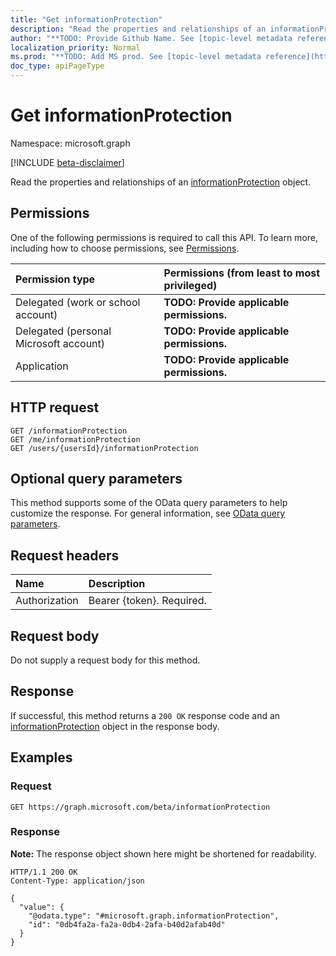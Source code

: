 ```yaml
---
title: "Get informationProtection"
description: "Read the properties and relationships of an informationProtection object."
author: "**TODO: Provide Github Name. See [topic-level metadata reference](https://msgo.azurewebsites.net/add/document/guidelines/metadata.html#topic-level-metadata)**"
localization_priority: Normal
ms.prod: "**TODO: Add MS prod. See [topic-level metadata reference](https://msgo.azurewebsites.net/add/document/guidelines/metadata.html#topic-level-metadata)**"
doc_type: apiPageType
---
```


# Get informationProtection
Namespace: microsoft.graph

[!INCLUDE [beta-disclaimer](../../includes/beta-disclaimer.md)]

Read the properties and relationships of an [informationProtection](../resources/informationprotection.md) object.

## Permissions
One of the following permissions is required to call this API. To learn more, including how to choose permissions, see [Permissions](/graph/permissions-reference).

|Permission type|Permissions (from least to most privileged)|
|:---|:---|
|Delegated (work or school account)|**TODO: Provide applicable permissions.**|
|Delegated (personal Microsoft account)|**TODO: Provide applicable permissions.**|
|Application|**TODO: Provide applicable permissions.**|

## HTTP request

<!-- {
  "blockType": "ignored"
}
-->
``` http
GET /informationProtection
GET /me/informationProtection
GET /users/{usersId}/informationProtection
```

## Optional query parameters
This method supports some of the OData query parameters to help customize the response. For general information, see [OData query parameters](/graph/query-parameters).

## Request headers
|Name|Description|
|:---|:---|
|Authorization|Bearer {token}. Required.|

## Request body
Do not supply a request body for this method.

## Response

If successful, this method returns a `200 OK` response code and an [informationProtection](../resources/informationprotection.md) object in the response body.

## Examples

### Request
<!-- {
  "blockType": "request",
  "name": "get_informationprotection"
}
-->
``` http
GET https://graph.microsoft.com/beta/informationProtection
```


### Response
**Note:** The response object shown here might be shortened for readability.
<!-- {
  "blockType": "response",
  "truncated": true,
  "@odata.type": "microsoft.graph.informationProtection"
}
-->
``` http
HTTP/1.1 200 OK
Content-Type: application/json

{
  "value": {
    "@odata.type": "#microsoft.graph.informationProtection",
    "id": "0db4fa2a-fa2a-0db4-2afa-b40d2afab40d"
  }
}
```

